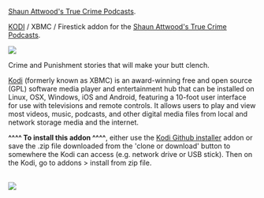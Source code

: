 <a href="https://shaunattwood.com/podcast/">Shaun Attwood's True Crime Podcasts</a>.<br>

<a href="kodi.tv">KODI<a> / XBMC / Firestick addon for the <a href="https://shaunattwood.com/podcast/">Shaun Attwood's True Crime Podcasts</a>.<br>

<img src="https://shaunattwood.com/podcast/images/itunes_image.jpg"><br>

Crime and Punishment stories that will make your butt clench.<br>

<a href="www.kodi.tv">Kodi</a> (formerly known as XBMC) is an award-winning free and open source (GPL) software media player and entertainment hub that can be installed on Linux, OSX, Windows, iOS and Android, featuring a 10-foot user interface for use with televisions and remote controls. It allows users to play and view most videos, music, podcasts, and other digital media files from local and network storage media and the internet.<br>

<b>^^^^ To install this addon ^^^^</b>, either use the <a href="https://www.tvaddons.co/github-browser-kodi/">Kodi Github installer</a> addon or save the .zip file downloaded from the 'clone or download' button to somewhere the Kodi can access (e.g. network drive or USB stick). Then on the Kodi, go to addons > install from zip file.<br>

<br><a href="http://www.kodi.tv"><img src="https://kodi.tv/sites/default/files/page/field_image/about--devices.jpg">
